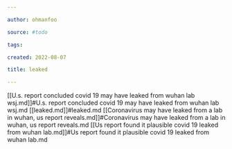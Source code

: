 ```yaml
---

author: ohmanfoo

source: #todo

tags: 

created: 2022-08-07

title: leaked

---
```

[[U.s. report concluded covid 19 may have leaked from wuhan lab wsj.md]]#U.s. report concluded covid 19 may have leaked from wuhan lab wsj.md
[[leaked.md]]#leaked.md
[[Coronavirus may have leaked from a lab in wuhan, us report reveals.md]]#Coronavirus may have leaked from a lab in wuhan, us report reveals.md
[[Us report found it plausible covid 19 leaked from wuhan lab.md]]#Us report found it plausible covid 19 leaked from wuhan lab.md